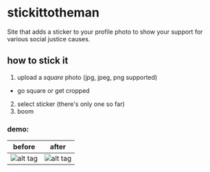 # stickittotheman
Site that adds a sticker to your profile photo to show your support for various social justice causes.

## how to stick it
1. upload a *square* photo (jpg, jpeg, png supported)
  - go square or get cropped
2. select sticker (there's only one so far)
3. boom

### demo:
| **before** | **after**
| ----------------------- | ----------------------- |
| ![alt tag](https://raw.github.com/mkarroqe/stickittotheman/master/images/sample2.jpg) | ![alt tag](https://raw.github.com/mkarroqe/stickittotheman/master/stickittoem.jpg) |
